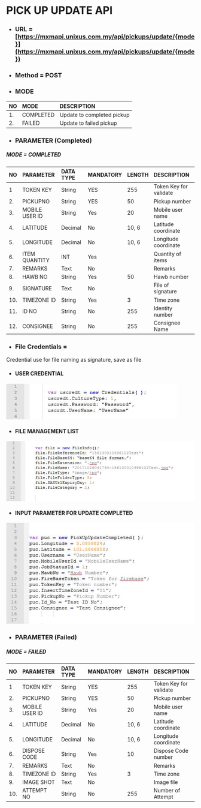 # PICK UP UPDATE API

* ### URL =[https://mxmapi.unixus.com.my/api/pickups/update/{mode}](https://mxmapi.unixus.com.my/api/pickups/update/{mode})
* ### Method = POST
* ### MODE

| NO | MODE | DESCRIPTION |
| :--- | :--- | :--- |
| 1. | COMPLETED | Update to completed pickup |
| 2. | FAILED | Update to failed pickup |

* ### PARAMETER \(Completed\)

##### MODE = COMPLETED

| NO | PARAMETER | DATA TYPE | MANDATORY | LENGTH | DESCRIPTION |
| :--- | :--- | :--- | :--- | :--- | :--- |
| 1 | TOKEN KEY | String | YES | 255 | Token Key for validate |
| 2. | PICKUPNO | String | YES | 50 | Pickup number |
| 3. | MOBILE USER ID | String | Yes | 20 | Mobile user name |
| 4. | LATITUDE | Decimal | No | 10, 6 | Latitude coordinate |
| 5. | LONGITUDE | Decimal | No | 10, 6 | Longitude coordinate |
| 6. | ITEM QUANTITY | INT | Yes |  | Quantity of items |
| 7. | REMARKS | Text | No |  | Remarks |
| 8. | HAWB NO | String | Yes | 50 | Hawb number |
| 9. | SIGNATURE | Text | No |  | File of signature |
| 10. | TIMEZONE ID | String | Yes | 3 | Time zone |
| 11. | ID NO | String | No | 255 | Identity number |
| 12. | CONSIGNEE | String | No | 255 | Consignee Name |

* ### File Credentials =

Credential use for file naming as signature, save as file

* #### USER CREDENTIAL

#### ![](/assets/usrcred.JPG)

#### 

* ####   FILE MANAGEMENT LIST

![](/assets/fileinfor.JPG)



* #### INPUT PARAMETER FOR UPDATE COMPLETED

![](/assets/pickupdaco.JPG)



* ### PARAMETER \(Failed\)

#####    MODE = FAILED

| NO | PARAMETER | DATA TYPE | MANDATORY | LENGTH | DESCRIPTION |
| :--- | :--- | :--- | :--- | :--- | :--- |
| 1 | TOKEN KEY | String | YES | 255 | Token Key for validate |
| 2. | PICKUPNO | String | YES | 50 | Pickup number |
| 3. | MOBILE USER ID | String | Yes | 20 | Mobile user name |
| 4. | LATITUDE | Decimal | No | 10, 6 | Latitude coordinate |
| 5. | LONGITUDE | Decimal | No | 10, 6 | Longitude coordinate |
| 6. | DISPOSE CODE | String | Yes | 10 | Dispose Code number |
| 7. | REMARKS | Text | No |  | Remarks |
| 8. | TIMEZONE ID | String | Yes | 3 | Time zone |
| 9. | IMAGE SHOT | Text | No |  | Image file |
| 10. | ATTEMPT NO | String | No | 255 | Number of Attempt |








